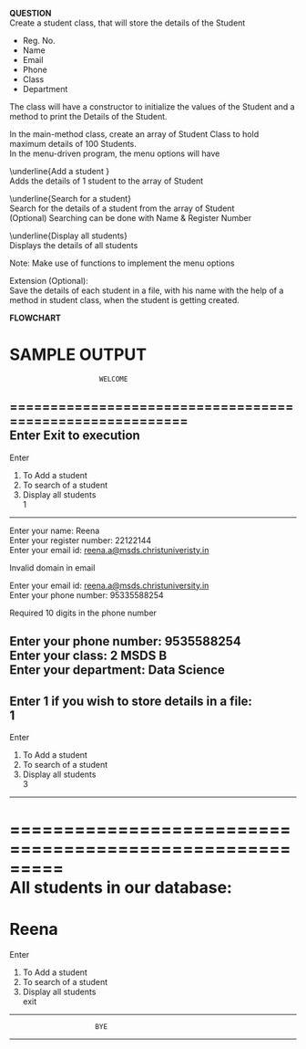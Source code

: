 **QUESTION**  
Create a student class, that will store the details of the Student  
* Reg. No.  
* Name  
* Email  
* Phone  
* Class  
* Department   

The class will have a constructor to initialize the values of the Student and a method to print the Details of the Student.  

In the main-method class, create an array of Student Class to hold maximum details of 100 Students.  
In the menu-driven program, the menu options will have  

\underline{Add a student }    
Adds the details of 1 student to the array of Student  

\underline{Search for a student}  
Search for the details of a student from the array of Student  
(Optional) Searching can be done with Name & Register Number  

\underline{Display all students}    
Displays the details of all students  

Note: Make use of functions to implement the menu options  

Extension (Optional):  
Save the details of each student in a file, with his name with the help of a method in student class, when the student is getting created.  

**FLOWCHART**  

**SAMPLE OUTPUT**  
=========================================================  
                          WELCOME  
=========================================================  
                   Enter Exit to execution  
---------------------------------------------------------  
Enter  
1. To Add a student  
2. To search of a student  
3. Display all students  
1  
---------------------------------------------------------  
Enter your name: Reena  
Enter your register number: 22122144  
Enter your email id: reena.a@msds.christuniveristy.in  
  
Invalid domain in email  

Enter your email id: reena.a@msds.christuniversity.in   
Enter your phone number: 95335588254  

Required 10 digits in the phone number  

Enter your phone number: 9535588254   
Enter your class: 2 MSDS B  
Enter your department: Data Science  
---------------------------------------------------------  
Enter 1 if you wish to store details in a file:  
1
---------------------------------------------------------  
Enter  
1. To Add a student  
2. To search of a student  
3. Display all students  
3  
---------------------------------------------------------  
=========================================================  
          All students in our database:  
=========================================================  
Reena  
=========================================================  
Enter  
1. To Add a student  
2. To search of a student  
3. Display all students  
exit  
---------------------------------------------------------  
                         BYE  
---------------------------------------------------------  
